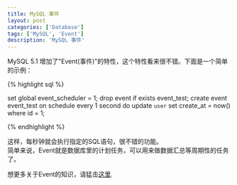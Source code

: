 ```yaml
---
title: MySQL 事件
layout: post
categories: ['Database']
tags: ['MySQL', 'Event']
description: 'MySQL 事件'
---
```


MySQL 5.1 增加了"Event(事件)"的特性，这个特性看来很不错。下面是一个简单的示例：

{% highlight sql %}

set global event_scheduler = 1;
drop event if exists event_test;
create event
	event_test
on schedule
	every 1 second
do
	update `user` set create_at = now() where id = 1;

{% endhighlight %}

这样，每秒钟就会执行指定的SQL语句，很不错的功能。  
简单来说，Event就是数据库里的计划任务，可以用来做数据汇总等周期性的任务了。

想更多关于Event的知识，请猛击[这里](http://dev.mysql.com/doc/refman/5.1/en/create-event.html).